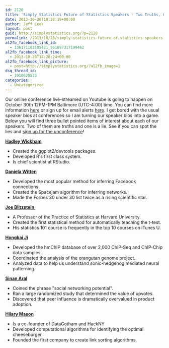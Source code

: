 ```yaml
---
id: 2120
title: 'Simply Statistics Future of Statistics Speakers - Two Truths, One Lie #futureofstats'
date: 2013-10-28T10:28:19+00:00
author: Jeff Leek
layout: post
guid: http://simplystatistics.org/?p=2120
permalink: /2013/10/28/simply-statistics-future-of-statistics-speakers-two-truths-one-lie-futureofstats/
al2fb_facebook_link_id:
  - 136171103105421_561897317199462
al2fb_facebook_link_time:
  - 2013-10-28T14:28:24+00:00
al2fb_facebook_link_picture:
  - post=http://simplystatistics.org/?al2fb_image=1
dsq_thread_id:
  - 1910620533
categories:
  - Uncategorized
---
```

Our online conference live-streamed on Youtube is going to happen on October 30th 12PM-1PM Baltimore (UTC-4:00) time. You can find more information [here](http://simplystatistics.org/unconference) or sign up for email alerts [here](https://plus.google.com/events/cd94ktf46i1hbi4mbqbbvvga358). I get bored with the usual speaker bios at conferences so I am turning our speaker bios into a game. Below you will find three bullet pointed items of interest about each of our speakers. Two of them are truths and one is a lie. See if you can spot the lies and [sign up for the unconference](https://plus.google.com/events/cd94ktf46i1hbi4mbqbbvvga358)!

**[Hadley Wickham](http://had.co.nz/)**

  * Created the ggplot2/devtools packages.
  * Developed R's first class system.
  * Is chief scientist at RStudio.

[**Daniela Witten**](http://www.biostat.washington.edu/~dwitten/)

  * Developed the most popular method for inferring Facebook connections.
  * Created the Spacejam algorithm for inferring networks.
  * Made the Forbes 30 under 30 list twice as a rising scientific star.

**[Joe Blitzstein ](http://www.people.fas.harvard.edu/~blitz/Site/Home.html)**

  * A Professor of the Practice of Statistics at Harvard University.
  * Created the first statistical method for automatically teaching the t-test.
  * His statistics 101 course is frequently in the top 10 courses on iTunes U.

[**Hongkai Ji**](http://www.biostat.jhsph.edu/~hji/)

  * Developed the hmChIP database of over 2,000 ChIP-Seq and ChIP-Chip data samples.
  * Coordinated the analysis of the orangutan genome project.
  * Analyzed data to help us understand sonic-hedgehog mediated neural patterning.

[**Sinan Aral**](http://web.mit.edu/sinana/www/)

  * Coined the phrase "social networking potential".
  * Ran a large randomized study that determined the value of upvotes.
  * Discovered that peer influence is dramatically overvalued in product adoption.

**[Hilary Mason](http://www.hilarymason.com/)**

  * Is a co-founder of DataGotham and HackNY
  * Developed computational algorithms for identifying the optimal cheeseburger
  * Founded the first company to create link sorting algorithms.